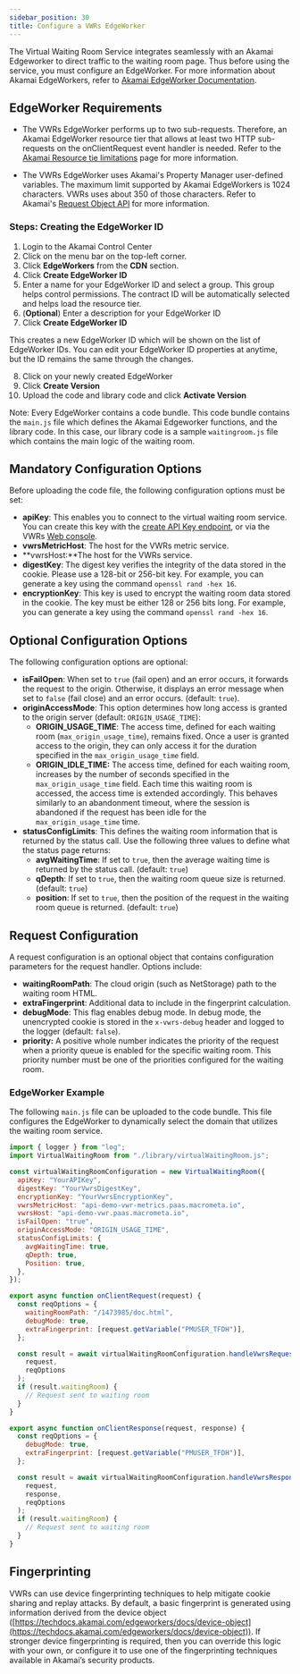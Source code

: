 ```yaml
---
sidebar_position: 30
title: Configure a VWRs EdgeWorker
---
```


The Virtual Waiting Room Service integrates seamlessly with an Akamai Edgeworker to direct traffic to the waiting room page. Thus before using the service, you must configure an EdgeWorker. For more information about Akamai EdgeWorkers, refer to [Akamai EdgeWorker Documentation](https://techdocs.akamai.com/edgeworkers/docs).

## EdgeWorker Requirements

- The VWRs EdgeWorker performs up to two sub-requests. Therefore, an Akamai EdgeWorker resource tier that allows at least two HTTP sub-requests on the onClientRequest event handler is needed. Refer to the [Akamai Resource tie limitations](https://techdocs.akamai.com/edgeworkers/docs/resource-tier-limitations) page for more information.

- The VWRs EdgeWorker uses Akamai's Property Manager user-defined variables. The maximum limit supported by Akamai EdgeWorkers is 1024 characters. VWRs uses about 350 of those characters. Refer to Akamai's [Request Object API](https://techdocs.akamai.com/edgeworkers/docs/request-object#setvariable) for more information.

### Steps: Creating the EdgeWorker ID

1. Login to the Akamai Control Center
1. Click on the menu bar on the top-left corner.
1. Click **EdgeWorkers** from the **CDN** section.
1. Click **Create EdgeWorker ID**
1. Enter a name for your EdgeWorker ID and select a group. This group helps control permissions. The contract ID will be automatically selected and helps load the resource tier.
1. (**Optional**) Enter a description for your EdgeWorker ID
1. Click **Create EdgeWorker ID**

This creates a new EdgeWorker ID which will be shown on the list of EdgeWorker IDs. You can edit your EdgeWorker ID properties at anytime, but the ID remains the same through the changes. 

8. Click on your newly created EdgeWorker
9. Click **Create Version**
10. Upload the code and library code and click **Activate Version**

Note: Every EdgeWorker contains a code bundle. This code bundle contains the `main.js` file which defines the Akamai Edgeworker functions, and the library code. In this case, our library code is a sample `waitingroom.js` file which contains the main logic of the waiting room.


## Mandatory Configuration Options

Before uploading the code file, the following configuration options must be set:

- **apiKey**: This enables you to connect to the virtual waiting room service. You can create this key with the [create API Key endpoint](https://www.macrometa.com/docs/apiVwrs#/operations/createAPIKey), or via the VWRs [Web console](./index.md). 
- **vwrsMetricHost**: The host for the VWRs metric service.
- **vwrsHost:**The host for the VWRs service.
- **digestKey**: The digest key verifies the integrity of the data stored in the cookie. Please use a 128-bit or 256-bit key. For example, you can generate a key using the command `openssl rand -hex 16`.
- **encryptionKey**: This key is used to encrypt the waiting room data stored in the cookie. The key must be either 128 or 256 bits long. For example, you can generate a key using the command `openssl rand -hex 16`.

## Optional Configuration Options

The following configuration options are optional:

- **isFailOpen**: When set to `true` (fail open) and an error occurs, it forwards the request to the origin. Otherwise, it displays an error message when set to `false` (fail close) and an error occurs. (default: `true`).
- **originAccessMode**: This option determines how long access is granted to the origin server (default: `ORIGIN_USAGE_TIME`):
  - **ORIGIN_USAGE_TIME**: The access time, defined for each waiting room (`max_origin_usage_time`), remains fixed. Once a user is granted access to the origin, they can only access it for the duration specified in the `max_origin_usage_time` field.
  - **ORIGIN_IDLE_TIME:** The access time, defined for each waiting room, increases by the number of seconds specified in the `max_origin_usage_time` field. Each time this waiting room is accessed, the access time is extended accordingly. This behaves similarly to an abandonment timeout, where the session is abandoned if the request has been idle for the `max_origin_usage_time` time.
- **statusConfigLimits**: This defines the waiting room information that is returned by the status call. Use the following three values to define what the status page returns:
  - **avgWaitingTime**: If set to `true`, then the average waiting time is returned by the status call. (default: `true`)
  - **qDepth**: If set to `true`, then the waiting room queue size is returned. (default: `true`)
  - **position**: If set to `true`, then the position of the request in the waiting room queue is returned. (default: `true`)

## Request Configuration

A request configuration is an optional object that contains configuration parameters for the request handler. Options include:

- **waitingRoomPath**: The cloud origin (such as NetStorage) path to the waiting room HTML.
- **extraFingerprint**: Additional data to include in the fingerprint calculation.
- **debugMode**: This flag enables debug mode. In debug mode, the unencrypted cookie is stored in the `x-vwrs-debug` header and logged to the logger (default: `false`).
- **priority:** A positive whole number indicates the priority of the request when a priority queue is enabled for the specific waiting room. This priority number must be one of the priorities configured for the waiting room.

### EdgeWorker Example

The following `main.js` file can be uploaded to the code bundle. This file configures the EdgeWorker to dynamically select the domain that utilizes the waiting room service.

```js
import { logger } from "log";
import VirtualWaitingRoom from "./library/virtualWaitingRoom.js";

const virtualWaitingRoomConfiguration = new VirtualWaitingRoom({
  apiKey: "YourAPIKey",
  digestKey: "YourVwrsDigestKey",
  encryptionKey: "YourVwrsEncryptionKey",
  vwrsMetricHost: "api-demo-vwr-metrics.paas.macrometa.io",
  vwrsHost: "api-demo-vwr.paas.macrometa.io",
  isFailOpen: "true",
  originAccessMode: "ORIGIN_USAGE_TIME",
  statusConfigLimits: {
    avgWaitingTime: true,
    qDepth: true,
    Position: true,
  },
});

export async function onClientRequest(request) {
  const reqOptions = {
    waitingRoomPath: "/1473985/doc.html",
    debugMode: true,
    extraFingerprint: [request.getVariable("PMUSER_TFDH")],
  };

  const result = await virtualWaitingRoomConfiguration.handleVwrsRequest(
    request,
    reqOptions
  );
  if (result.waitingRoom) {
    // Request sent to waiting room
  }
}

export async function onClientResponse(request, response) {
  const reqOptions = {
    debugMode: true,
    extraFingerprint: [request.getVariable("PMUSER_TFDH")],
  };

  const result = await virtualWaitingRoomConfiguration.handleVwrsResponse(
    request,
    response,
    reqOptions
  );
  if (result.waitingRoom) {
    // Request sent to waiting room
  }
}
```

## Fingerprinting

VWRs can use device fingerprinting techniques to help mitigate cookie sharing and replay attacks. By default, a basic fingerprint is generated using information derived from the device object ([https://techdocs.akamai.com/edgeworkers/docs/device-object](https://techdocs.akamai.com/edgeworkers/docs/device-object)). If stronger device fingerprinting is required, then you can override this logic with your own, or configure it to use one of the fingerprinting techniques available in Akamai’s security products.
